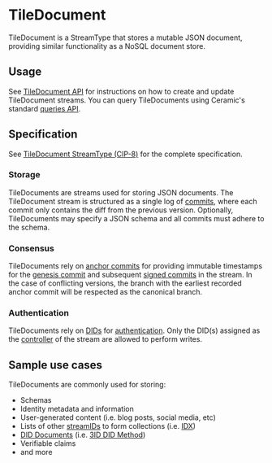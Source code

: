 # TileDocument

TileDocument is a StreamType that stores a mutable JSON document, providing similar functionality as a NoSQL document store.

## **Usage**

See [TileDocument API](./api.md) for instructions on how to create and update TileDocument streams. You can query TileDocuments using Ceramic's standard [queries API](../../build/javascript/queries.md).

## **Specification**

See [TileDocument StreamType (CIP-8)](https://github.com/ceramicnetwork/CIP/blob/main/CIPs/CIP-8/CIP-8.md) for the complete specification.

### Storage

TileDocuments are streams used for storing JSON documents. The TileDocument stream is structured as a single log of [commits](../../learn/glossary.md#commits), where each commit only contains the diff from the previous version. Optionally, TileDocuments may specify a JSON schema and all commits must adhere to the schema.

### Consensus

TileDocuments rely on [anchor commits](../../learn/glossary.md#anchor-commit) for providing immutable timestamps for the [genesis commit](../../learn/glossary.md#genesis-commit) and subsequent [signed commits](../../learn/glossary.md#signed-commit) in the stream. In the case of conflicting versions, the branch with the earliest recorded anchor commit will be respected as the canonical branch.

### Authentication

TileDocuments rely on [DIDs](../../learn/glossary.md#dids) for [authentication](../../learn/glossary.md#authentication). Only the DID(s) assigned as the [controller](../../learn/glossary.md#controllers) of the stream are allowed to perform writes.

## **Sample use cases**

TileDocuments are commonly used for storing:

- Schemas
- Identity metadata and information
- User-generated content (i.e. blog posts, social media, etc)
- Lists of other [streamIDs](../../learn/glossary.md#streamid) to form collections (i.e. [IDX](../../tools/idx/overview.md))
- [DID Documents](../../learn/glossary.md#did-document) (i.e. [3ID DID Method](../../authentication/3id-did/method.md))
- Verifiable claims
- and more
